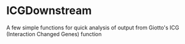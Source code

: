 # ICGDownstream
A few simple functions for quick analysis of output from Giotto's ICG (Interaction Changed Genes) function
